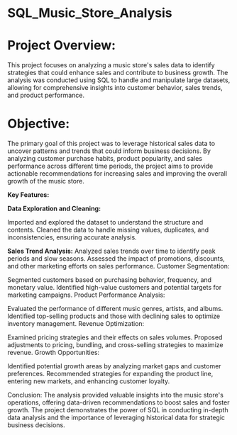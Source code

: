 # SQL_Music_Store_Analysis

# Project Overview: 
This project focuses on analyzing a music store's sales data to identify strategies that could enhance sales and contribute to business growth. The analysis was conducted using SQL to handle and manipulate large datasets, allowing for comprehensive insights into customer behavior, sales trends, and product performance.

# Objective: 
The primary goal of this project was to leverage historical sales data to uncover patterns and trends that could inform business decisions. By analyzing customer purchase habits, product popularity, and sales performance across different time periods, the project aims to provide actionable recommendations for increasing sales and improving the overall growth of the music store.

**Key Features:**

**Data Exploration and Cleaning:**

Imported and explored the dataset to understand the structure and contents.
Cleaned the data to handle missing values, duplicates, and inconsistencies, ensuring accurate analysis.

**Sales Trend Analysis:**
Analyzed sales trends over time to identify peak periods and slow seasons.
Assessed the impact of promotions, discounts, and other marketing efforts on sales performance.
Customer Segmentation:

Segmented customers based on purchasing behavior, frequency, and monetary value.
Identified high-value customers and potential targets for marketing campaigns.
Product Performance Analysis:

Evaluated the performance of different music genres, artists, and albums.
Identified top-selling products and those with declining sales to optimize inventory management.
Revenue Optimization:

Examined pricing strategies and their effects on sales volumes.
Proposed adjustments to pricing, bundling, and cross-selling strategies to maximize revenue.
Growth Opportunities:

Identified potential growth areas by analyzing market gaps and customer preferences.
Recommended strategies for expanding the product line, entering new markets, and enhancing customer loyalty.

Conclusion: The analysis provided valuable insights into the music store's operations, offering data-driven recommendations to boost sales and foster growth. The project demonstrates the power of SQL in conducting in-depth data analysis and the importance of leveraging historical data for strategic business decisions.
